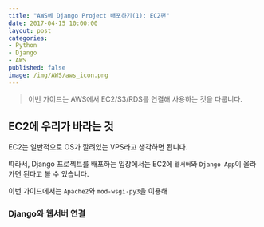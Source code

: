 ```yaml
---
title: "AWS에 Django Project 배포하기(1): EC2편"
date: 2017-04-15 10:00:00
layout: post
categories:
- Python
- Django
- AWS
published: false
image: /img/AWS/aws_icon.png
---
```


> 이번 가이드는 AWS에서 EC2/S3/RDS를 연결해 사용하는 것을 다룹니다.

## EC2에 우리가 바라는 것

EC2는 일반적으로 OS가 깔려있는 VPS라고 생각하면 됩니다.

따라서, Django 프로젝트를 배포하는 입장에서는 EC2에 `웹서버`와 `Django App`이 올라가면 된다고 볼 수 있습니다.

이번 가이드에서는 `Apache2`와 `mod-wsgi-py3`을 이용해 

### Django와 웹서버 연결